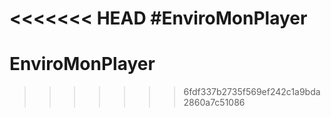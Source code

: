 <<<<<<< HEAD
#EnviroMonPlayer
=======
# EnviroMonPlayer
>>>>>>> 6fdf337b2735f569ef242c1a9bda2860a7c51086

